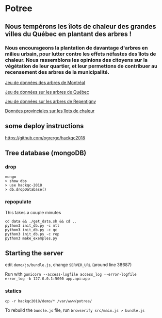 # Potree

## Nous tempérons les îlots de chaleur des grandes villes du Québec en plantant des arbres !

### Nous encourageons la plantation de davantage d'arbres en milieu urbain, pour lutter contre les effets néfastes des îlots de chaleur. Nous rassemblons les opinions des citoyens sur la végétation de leur quartier, et leur permettons de contribuer au recensement des arbres de la municipalité.

[Jeu de données des arbres de Montréal](https://www.donneesquebec.ca/recherche/fr/dataset/vmtl-arbres/resource/c6c5afe8-10be-4539-8eae-93918ea9866e#avertissementTelechargement_Inventairearbrespublics-Fichierconsolid%C3%A9(Arrondissementsdanslesyst%C3%A8mecorporatifseulement))

[Jeu de données sur les arbres de Québec](https://www.donneesquebec.ca/recherche/fr/dataset/vque_26/resource/13a51853-a5b5-4add-8791-02ccba5c1be7?view_id=6aa48ec4-e6d7-40d4-9660-d938be4b3c03#close)

[Jeu de données sur les arbres de Repentigny](https://www.donneesquebec.ca/recherche/fr/dataset/vrep-arbres/resource/0ab4da5a-b470-4774-9f2a-4d9bb19763a5#avertissementTelechargement_Arbres)

[Données provinciales sur les îlots de chaleur](https://www.donneesquebec.ca/recherche/fr/dataset/ilots-de-chaleur-fraicheur-urbains-et-temperature-de-surface)


## some deploy instructions

https://github.com/ogrergo/hackqc2018

## Tree database (mongoDB)
### drop
    mongo
    > show dbs
    > use hackqc-2018
    > db.dropDatabase()

### repopulate
This takes a couple minutes

    cd data && ./get_data.sh && cd ..
    python3 init_db.py -c mtl
    python3 init_db.py -c qc
    python3 init_db.py -c rep
    python3 make_exemples.py


## Starting the server
edit `demo/js/bundle.js`, change `SERVER_URL` (around line 38687)

Run with `gunicorn --access-logfile access_log --error-logfile error_log -b 127.0.0.1:5000 app.api:app`


### statics
    cp -r hackqc2018/demo/* /var/www/potree/

To rebuild the `bundle.js` file, run `browserify src/main.js > bundle.js`
